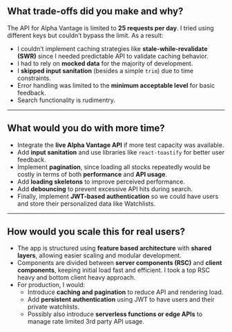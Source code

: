 ## What trade-offs did you make and why?

The API for Alpha Vantage is limited to **25 requests per day**. I tried using different keys but couldn’t bypass the limit. As a result:

- I couldn’t implement caching strategies like **stale-while-revalidate (SWR)** since I needed predictable API to validate caching behavior.
- I had to rely on **mocked data** for the majority of development.
- I **skipped input sanitation** (besides a simple `trim`) due to time constraints.
- Error handling was limited to the **minimum acceptable level** for basic feedback.
- Search functionality is rudimentry.

---

## What would you do with more time?

- Integrate the **live Alpha Vantage API** if more test capacity was available.
- Add **input sanitation** and use libraries like `react-toastify` for better user feedback.
- Implement **pagination**, since loading all stocks repeatedly would be costly in terms of both **performance** and **API usage**.
- Add **loading skeletons** to improve perceived performance.
- Add **debouncing** to prevent excessive API hits during search.
- Finally, implement **JWT-based authentication** so we could have users and store their personalized data like Watchlists.

---

## How would you scale this for real users?

- The app is structured using **feature based architecture** with **shared layers**, allowing easier scaling and modular development.
- Components are divided between **server components (RSC)** and **client components**, keeping initial load fast and efficient. I took a top RSC heavy and bottom client heavy approach.
- For production, I would:
  - Introduce **caching and pagination** to reduce API and rendering load.
  - Add **persistent authentication** using JWT to have users and their private watchlists.
  - Possibly also introduce **serverless functions or edge APIs** to manage rate limited 3rd party API usage.
